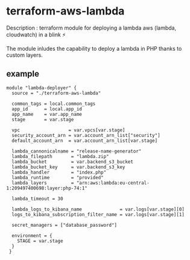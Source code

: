 ﻿# terraform-aws-lambda

Description : terraform module for deploying a lambda aws (lambda, cloudwatch) in a blink ⚡️

The module inludes the capability to deploy a lambda in PHP thanks to custom layers.

## example

```hcl
module "lambda-deployer" {
  source = "./terraform-aws-lambda"

  common_tags = local.common_tags
  app_id      = local.app_id
  app_name    = var.app_name
  stage       = var.stage

  vpc                  = var.vpcs[var.stage]
  security_account_arn = var.account_arn_list["security"]
  default_account_arn  = var.account_arn_list[var.stage]

  lambda_cannonicalname = "release-name-generator"
  lambda_filepath       = "lambda.zip"
  lambda_bucket         = var.backend_s3_bucket
  lambda_bucket_key     = var.backend_s3_key
  lambda_handler        = "index.php"
  lambda_runtime        = "provided"
  lambda_layers         = "arn:aws:lambda:eu-central-1:209497400698:layer:php-74:1"

  lambda_timeout = 30

  lambda_logs_to_kibana_name              = var.logs[var.stage][0]
  logs_to_kibana_subscription_filter_name = var.logs[var.stage][1]

  secret_managers = ["database_password"]

  environment = {
    STAGE = var.stage
  }
 }
```
